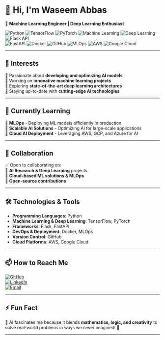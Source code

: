 # 👋 Hi, I'm Waseem Abbas  

🚀 **Machine Learning Engineer | Deep Learning Enthusiast**  

![Python](https://img.shields.io/badge/Language-Python-blue?style=for-the-badge&logo=python) ![TensorFlow](https://img.shields.io/badge/Library-TensorFlow-orange?style=for-the-badge&logo=tensorflow) ![PyTorch](https://img.shields.io/badge/Library-PyTorch-red?style=for-the-badge&logo=pytorch)  ![Machine Learning](https://img.shields.io/badge/AI-Machine%20Learning-yellow?style=for-the-badge&logo=ai)  ![Deep Learning](https://img.shields.io/badge/AI-Deep%20Learning-blueviolet?style=for-the-badge&logo=deep-learning)![Flask API](https://img.shields.io/badge/Framework-Flask-black?style=for-the-badge&logo=flask)  
![FastAPI](https://img.shields.io/badge/Framework-FastAPI-green?style=for-the-badge&logo=fastapi)  ![Docker](https://img.shields.io/badge/Tool-Docker-blue?style=for-the-badge&logo=docker)  ![GitHub](https://img.shields.io/badge/Platform-GitHub-black?style=for-the-badge&logo=github)  ![MLOps](https://img.shields.io/badge/Tool-MLOps-green?style=for-the-badge&logo=mlops)  ![AWS](https://img.shields.io/badge/Cloud-AWS-orange?style=for-the-badge&logo=amazon-aws)  ![Google Cloud](https://img.shields.io/badge/Cloud-Google%20Cloud-blue?style=for-the-badge&logo=google-cloud)  

---

## 👀 **Interests**  
🔹 Passionate about **developing and optimizing AI models**  
🔹 Working on **innovative machine learning projects**  
🔹 Exploring **state-of-the-art deep learning architectures**  
🔹 Staying up-to-date with **cutting-edge AI technologies**  

---

## 🌱 **Currently Learning**  
📌 **MLOps** - Deploying ML models efficiently in production  
📌 **Scalable AI Solutions** - Optimizing AI for large-scale applications  
📌 **Cloud AI Deployment** - Leveraging AWS, GCP, and Azure for AI  

---

## 💞️ **Collaboration**  
✅ Open to collaborating on:  
🔹 **AI Research & Deep Learning** projects  
🔹 **Cloud-based ML solutions & MLOps**  
🔹 **Open-source contributions**  

---

## 🛠️ **Technologies & Tools**  
- **Programming Languages**: Python  
- **Machine Learning & Deep Learning**: TensorFlow, PyTorch  
- **Frameworks**: Flask, FastAPI  
- **DevOps & Deployment**: Docker, MLOps  
- **Version Control**: GitHub  
- **Cloud Platforms**: AWS, Google Cloud

---

## 📫 **How to Reach Me**  

[![GitHub](https://img.shields.io/badge/GitHub-WaseemAbbas7070-black?style=for-the-badge&logo=github)](https://github.com/waseemabbas7070)  
[![LinkedIn](https://img.shields.io/badge/LinkedIn-Waseem%20Abbas-blue?style=for-the-badge&logo=linkedin)](https://www.linkedin.com/in/waseem-abbas-3317b729b)  
[![Email](https://img.shields.io/badge/Email-maharwaseem0070%40gmail.com-red?style=for-the-badge&logo=gmail)](mailto:maharwaseem0070@gmail.com)  

---

## ⚡ **Fun Fact**  
🎯 AI fascinates me because it blends **mathematics, logic, and creativity** to solve real-world problems in ways we never imagined! 🚀  

---

<!---
waseemabbas7070/waseemabbas7070 is a ✨ special ✨ repository because its `README.md` (this file) appears on your GitHub profile.
You can click the Preview link to take a look at your changes.
--->  

